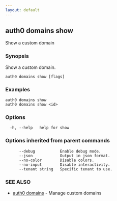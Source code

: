 ```yaml
---
layout: default
---
```

## auth0 domains show

Show a custom domain

### Synopsis

Show a custom domain.

```
auth0 domains show [flags]
```

### Examples

```
auth0 domains show 
auth0 domains show <id>
```

### Options

```
  -h, --help   help for show
```

### Options inherited from parent commands

```
      --debug           Enable debug mode.
      --json            Output in json format.
      --no-color        Disable colors.
      --no-input        Disable interactivity.
      --tenant string   Specific tenant to use.
```

### SEE ALSO

* [auth0 domains](auth0_domains.md)	 - Manage custom domains

